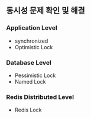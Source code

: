 ## 동시성 문제 확인 및 해결
### Application Level
  - synchronized 
  - Optimistic Lock
### Database Level
  - Pessimistic Lock 
  - Named Lock
### Redis Distributed Level
  - Redis Lock
